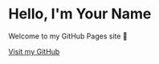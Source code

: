 <!DOCTYPE html>
<html lang="en">
<head>
  <meta charset="UTF-8" />
  <meta name="viewport" content="width=device-width, initial-scale=1.0" />
  <title>iftyker</title>
  <link href="style.css" rel="stylesheet" />
</head>
<body>
  <div class="container">
    <h1>Hello, I'm Your Name</h1>
    <p>Welcome to my GitHub Pages site 🎉</p>
    <a href="https://github.com/yourusername" target="_blank">Visit my GitHub</a>
  </div>
</body>
</html>
